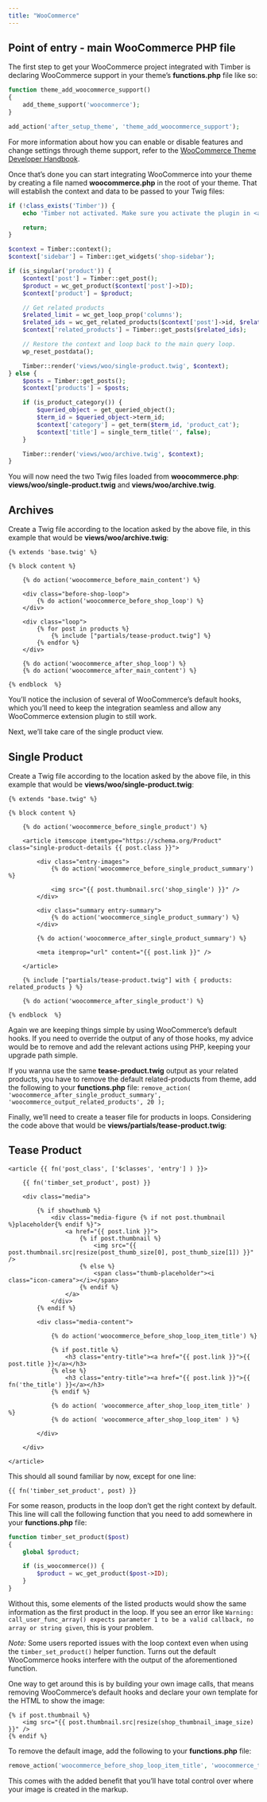 ```yaml
---
title: "WooCommerce"
---
```


## Point of entry - main WooCommerce PHP file

The first step to get your WooCommerce project integrated with Timber is declaring WooCommerce support in your theme’s **functions.php** file like so:

```php
function theme_add_woocommerce_support()
{
    add_theme_support('woocommerce');
}

add_action('after_setup_theme', 'theme_add_woocommerce_support');
```

For more information about how you can enable or disable features and change settings through theme support, refer to the [WooCommerce Theme Developer Handbook](https://docs.woocommerce.com/document/woocommerce-theme-developer-handbook).

Once that’s done you can start integrating WooCommerce into your theme by creating a file named **woocommerce.php** in the root of your theme. That will establish the context and data to be passed to your Twig files:

```php
if (!class_exists('Timber')) {
    echo 'Timber not activated. Make sure you activate the plugin in <a href="/wp-admin/plugins.php#timber">/wp-admin/plugins.php</a>';

    return;
}

$context = Timber::context();
$context['sidebar'] = Timber::get_widgets('shop-sidebar');

if (is_singular('product')) {
    $context['post'] = Timber::get_post();
    $product = wc_get_product($context['post']->ID);
    $context['product'] = $product;

    // Get related products
    $related_limit = wc_get_loop_prop('columns');
    $related_ids = wc_get_related_products($context['post']->id, $related_limit);
    $context['related_products'] = Timber::get_posts($related_ids);

    // Restore the context and loop back to the main query loop.
    wp_reset_postdata();

    Timber::render('views/woo/single-product.twig', $context);
} else {
    $posts = Timber::get_posts();
    $context['products'] = $posts;

    if (is_product_category()) {
        $queried_object = get_queried_object();
        $term_id = $queried_object->term_id;
        $context['category'] = get_term($term_id, 'product_cat');
        $context['title'] = single_term_title('', false);
    }

    Timber::render('views/woo/archive.twig', $context);
}
```

You will now need the two Twig files loaded from **woocommerce.php**: **views/woo/single-product.twig** and **views/woo/archive.twig**.

## Archives

Create a Twig file according to the location asked by the above file, in this example that would be **views/woo/archive.twig**:

```twig
{% extends 'base.twig' %}

{% block content %}

    {% do action('woocommerce_before_main_content') %}

    <div class="before-shop-loop">
        {% do action('woocommerce_before_shop_loop') %}
    </div>

    <div class="loop">
        {% for post in products %}
            {% include ["partials/tease-product.twig"] %}
        {% endfor %}
    </div>

    {% do action('woocommerce_after_shop_loop') %}
    {% do action('woocommerce_after_main_content') %}

{% endblock  %}
```

You’ll notice the inclusion of several of WooCommerce’s default hooks, which you’ll need to keep the integration seamless and allow any WooCommerce extension plugin to still work.

Next, we’ll take care of the single product view.

## Single Product

Create a Twig file according to the location asked by the above file, in this example that would be **views/woo/single-product.twig**:

```twig
{% extends "base.twig" %}

{% block content %}

    {% do action('woocommerce_before_single_product') %}

    <article itemscope itemtype="https://schema.org/Product" class="single-product-details {{ post.class }}">

        <div class="entry-images">
            {% do action('woocommerce_before_single_product_summary') %}

            <img src="{{ post.thumbnail.src('shop_single') }}" />
        </div>

        <div class="summary entry-summary">
            {% do action('woocommerce_single_product_summary') %}
        </div>

        {% do action('woocommerce_after_single_product_summary') %}

        <meta itemprop="url" content="{{ post.link }}" />

    </article>

    {% include ["partials/tease-product.twig"] with { products: related_products } %}

    {% do action('woocommerce_after_single_product') %}

{% endblock  %}
```

Again we are keeping things simple by using WooCommerce’s default hooks. If you need to override the output of any of those hooks, my advice would be to remove and add the relevant actions using PHP, keeping your upgrade path simple.

If you wanna use the same **tease-product.twig** output as your related products, you have to remove the default related-products from theme, add the following to your **functions.php** file:
`remove_action( 'woocommerce_after_single_product_summary', 'woocommerce_output_related_products', 20 );`

Finally, we’ll need to create a teaser file for products in loops. Considering the code above that would be **views/partials/tease-product.twig**:

## Tease Product

```twig
<article {{ fn('post_class', ['$classes', 'entry'] ) }}>

    {{ fn('timber_set_product', post) }}

    <div class="media">

        {% if showthumb %}
            <div class="media-figure {% if not post.thumbnail %}placeholder{% endif %}">
                <a href="{{ post.link }}">
                    {% if post.thumbnail %}
                        <img src="{{ post.thumbnail.src|resize(post_thumb_size[0], post_thumb_size[1]) }}" />
                    {% else %}
                        <span class="thumb-placeholder"><i class="icon-camera"></i></span>
                    {% endif %}
                </a>
            </div>
        {% endif %}

        <div class="media-content">

            {% do action('woocommerce_before_shop_loop_item_title') %}

            {% if post.title %}
                <h3 class="entry-title"><a href="{{ post.link }}">{{ post.title }}</a></h3>
            {% else %}
                <h3 class="entry-title"><a href="{{ post.link }}">{{ fn('the_title') }}</a></h3>
            {% endif %}

            {% do action( 'woocommerce_after_shop_loop_item_title' ) %}
            {% do action( 'woocommerce_after_shop_loop_item' ) %}

        </div>

    </div>

</article>
```

This should all sound familiar by now, except for one line:

```twig
{{ fn('timber_set_product', post) }}
```

For some reason, products in the loop don’t get the right context by default. This line will call the following function that you need to add somewhere in your **functions.php** file:

```php
function timber_set_product($post)
{
    global $product;

    if (is_woocommerce()) {
        $product = wc_get_product($post->ID);
    }
}
```

Without this, some elements of the listed products would show the same information as the first product in the loop. If you see an error like `Warning: call_user_func_array() expects parameter 1 to be a valid callback, no array or string given`, this is your problem.

*Note:* Some users reported issues with the loop context even when using the `timber_set_product()` helper function. Turns out the default WooCommerce hooks interfere with the output of the aforementioned function.

One way to get around this is by building your own image calls, that means removing WooCommerce’s default hooks and declare your own template for the HTML to show the image:

```twig
{% if post.thumbnail %}
    <img src="{{ post.thumbnail.src|resize(shop_thumbnail_image_size) }}" />
{% endif %}
```

To remove the default image, add the following to your **functions.php** file:

```php
remove_action('woocommerce_before_shop_loop_item_title', 'woocommerce_template_loop_product_thumbnail');
```

This comes with the added benefit that you’ll have total control over where your image is created in the markup.
